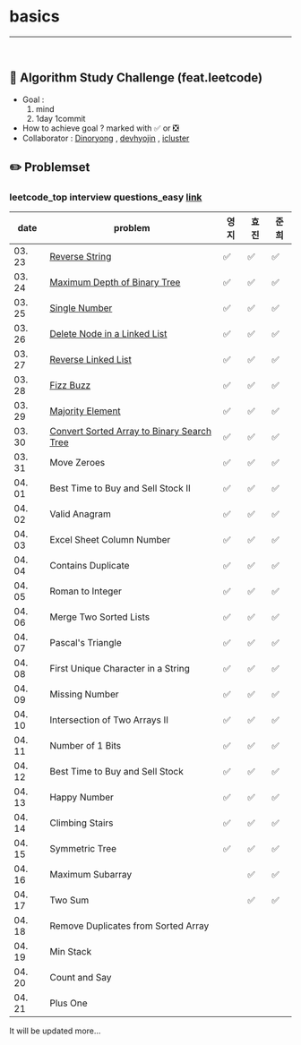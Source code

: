 # basics

---

<br>

## :notebook_with_decorative_cover: Algorithm Study Challenge (feat.leetcode)

- Goal :
  1. mind
  2. 1day 1commit
- How to achieve goal ? marked with :white_check_mark: or :negative_squared_cross_mark:
- Collaborator : [Dinoryong](https://github.com/Dinoryong) , [devhyojin]() , [icluster]()

## :pencil2: Problemset

### leetcode_top interview questions_easy [link](https://leetcode.com/problemset/algorithms/?difficulty=Easy)

| date   | problem                                                                                                                 | 영지               | 효진               | 준희               |
| ------ | ----------------------------------------------------------------------------------------------------------------------- | ------------------ | ------------------ | ------------------ |
| 03. 23 | [Reverse String](https://leetcode.com/problems/reverse-string/)                                                         | :white_check_mark: | :white_check_mark: | :white_check_mark: |
| 03. 24 | [Maximum Depth of Binary Tree](https://leetcode.com/problems/maximum-depth-of-binary-tree/)                             | :white_check_mark: | :white_check_mark: | :white_check_mark: |
| 03. 25 | [Single Number](https://leetcode.com/problems/single-number/)                                                           | :white_check_mark: | :white_check_mark: | :white_check_mark: |
| 03. 26 | [Delete Node in a Linked List](https://leetcode.com/problems/delete-node-in-a-linked-list/)                             | :white_check_mark: | :white_check_mark: | :white_check_mark: |
| 03. 27 | [Reverse Linked List](https://leetcode.com/problems/reverse-linked-list/)                                               | :white_check_mark: | :white_check_mark: | :white_check_mark: |
| 03. 28 | [Fizz Buzz](https://leetcode.com/problems/fizz-buzz/)                                                                   | :white_check_mark: | :white_check_mark: | :white_check_mark: |
| 03. 29 | [Majority Element](https://leetcode.com/problems/majority-element/)                                                     | :white_check_mark: | :white_check_mark: | :white_check_mark: |
| 03. 30 | [Convert Sorted Array to Binary Search Tree](https://leetcode.com/problems/convert-sorted-array-to-binary-search-tree/) | :white_check_mark: | :white_check_mark: | :white_check_mark: |
| 03. 31 | Move Zeroes<br/>                                                                                                        | :white_check_mark: | :white_check_mark: | :white_check_mark: |
| 04. 01 | Best Time to Buy and Sell Stock II<br/>                                                                                 | :white_check_mark: | :white_check_mark: | :white_check_mark: |
| 04. 02 | Valid Anagram<br/>                                                                                                      | :white_check_mark: | :white_check_mark: | :white_check_mark: |
| 04. 03 | Excel Sheet Column Number <br/>                                                                                         | :white_check_mark: | :white_check_mark: | :white_check_mark: |
| 04. 04 | Contains Duplicate<br/>                                                                                                 | :white_check_mark: | :white_check_mark: | :white_check_mark: |
| 04. 05 | Roman to Integer<br/>                                                                                                   | :white_check_mark: | :white_check_mark: | :white_check_mark: |
| 04. 06 | Merge Two Sorted Lists<br/>                                                                                             | :white_check_mark: | :white_check_mark: | :white_check_mark: |
| 04. 07 | Pascal's Triangle<br/>                                                                                                  | :white_check_mark: | :white_check_mark: | :white_check_mark: |
| 04. 08 | First Unique Character in a String<br/>                                                                                 | :white_check_mark: | :white_check_mark: | :white_check_mark: |
| 04. 09 | Missing Number<br/>                                                                                                     | :white_check_mark: | :white_check_mark: | :white_check_mark: |
| 04. 10 | Intersection of Two Arrays II<br/>                                                                                      | :white_check_mark: | :white_check_mark: | :white_check_mark: |
| 04. 11 | Number of 1 Bits<br/>                                                                                                   | :white_check_mark: | :white_check_mark: | :white_check_mark: |
| 04. 12 | Best Time to Buy and Sell Stock<br/>                                                                                    | :white_check_mark: | :white_check_mark: | :white_check_mark: |
| 04. 13 | Happy Number<br/>                                                                                                       | :white_check_mark: | :white_check_mark: | :white_check_mark: |
| 04. 14 | Climbing Stairs<br/>                                                                                                    | :white_check_mark: | :white_check_mark: | :white_check_mark: |
| 04. 15 | Symmetric Tree<br/>                                                                                                     | :white_check_mark: | :white_check_mark: | :white_check_mark: |
| 04. 16 | Maximum Subarray<br/>                                                                                                   |                    | :white_check_mark: |   :white_check_mark: |
| 04. 17 | Two Sum<br/>                                                                                                            |                    | :white_check_mark: |   :white_check_mark: |
| 04. 18 | Remove Duplicates from Sorted Array<br/>                                                                                |                    |                    |                    |
| 04. 19 | Min Stack<br/>                                                                                                          |                    |                    |                    |
| 04. 20 | Count and Say<br/>                                                                                                      |                    |                    |                    |
| 04. 21 | Plus One<br/>                                                                                                           |                    |                    |                    |

It will be updated more...

